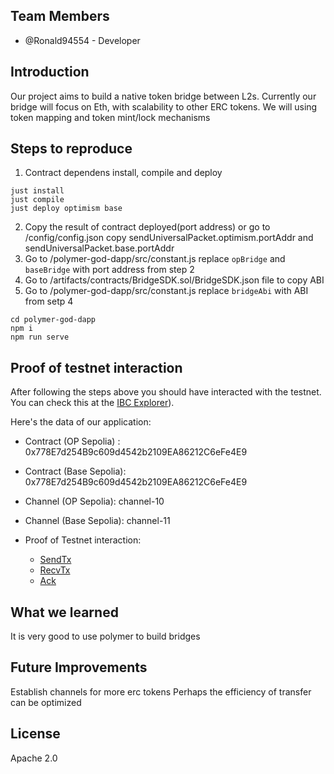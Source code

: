 
## Team Members

- @Ronald94554 - Developer


## Introduction

Our project aims to build a native token bridge between L2s. Currently our bridge will focus on Eth, with scalability to other ERC tokens. We will using token mapping and token mint/lock mechanisms


## Steps to reproduce
1. Contract dependens install, compile and deploy
```
just install
just compile
just deploy optimism base
```
2. Copy the result of contract deployed(port address) or go to /config/config.json copy sendUniversalPacket.optimism.portAddr and sendUniversalPacket.base.portAddr
3. Go to /polymer-god-dapp/src/constant.js replace `opBridge` and `baseBridge` with port address from step 2
4. Go to /artifacts/contracts/BridgeSDK.sol/BridgeSDK.json file to copy ABI
5. Go to /polymer-god-dapp/src/constant.js replace `bridgeAbi` with ABI from setp 4
```
cd polymer-god-dapp
npm i
npm run serve
```

## Proof of testnet interaction

After following the steps above you should have interacted with the testnet. You can check this at the [IBC Explorer](https://sepolia.polymer.zone/)).

Here's the data of our application:

- Contract (OP Sepolia) : 0x778E7d254B9c609d4542b2109EA86212C6eFe4E9
- Contract (Base Sepolia): 0x778E7d254B9c609d4542b2109EA86212C6eFe4E9
- Channel (OP Sepolia): channel-10
- Channel (Base Sepolia): channel-11

- Proof of Testnet interaction:
    - [SendTx](https://optimism-sepolia.blockscout.com/tx/0xe74f6c0ff193b224d8d8d1f9613d4af34e0f0c8de8e175984704bcdadfcb37f2)
    - [RecvTx](https://base-sepolia.blockscout.com/tx/0x0fe292fc4cabd7f37badaf8500c3779a4fcae581e13554e468d3d4d6f54e00de)
    - [Ack](https://base-sepolia.blockscout.com/tx/0x0fe292fc4cabd7f37badaf8500c3779a4fcae581e13554e468d3d4d6f54e00de)

## What we learned

It is very good to use polymer to build bridges

## Future Improvements
Establish channels for more erc tokens
Perhaps the efficiency of transfer can be optimized


## License
Apache 2.0
